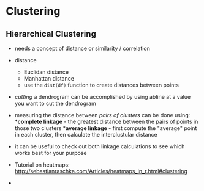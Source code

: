 # Clustering

## Hierarchical Clustering
* needs a concept of distance or similarity / correlation
* distance
  * Euclidan distance
  * Manhattan distance
  * use the `dist(df)` function to create distances between points
* _cutting_ a dendrogram can be accomplished by using abline at a value you want to cut the dendrogram
* measuring the distance between _pairs of clusters_ can be done using:
 *__complete linkage__ - the greatest distance between the pairs of points in those two clusters
 *__average linkage__ - first compute the "average" point in each cluster, then calculate the interclustular distance

* it can be useful to check out both linkage calculations to see which works best for your purpose
* Tutorial on heatmaps:  http://sebastianraschka.com/Articles/heatmaps_in_r.html#clustering
* 
